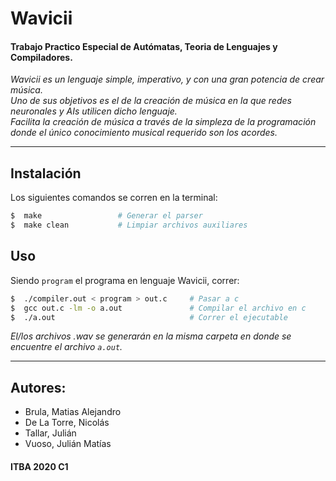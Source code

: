 # Wavicii #

#### Trabajo Practico Especial de Autómatas, Teoria de Lenguajes y Compiladores.


*Wavicii es un lenguaje simple, imperativo, y con una gran potencia de crear música.    
Uno de sus objetivos es el de la creación de música en la que redes neuronales y AIs utilicen dicho lenguaje.   
Facilita la creación de música a través de la simpleza de la programación donde el único conocimiento musical requerido son los acordes.*

--- 

## Instalación
Los siguientes comandos se corren en la terminal:
``` bash
$  make					# Generar el parser
$  make clean			# Limpiar archivos auxiliares
```

## Uso
Siendo `program` el programa en lenguaje Wavicii, correr:
```bash
$  ./compiler.out < program > out.c 	# Pasar a c
$  gcc out.c -lm -o a.out 				# Compilar el archivo en c
$  ./a.out								# Correr el ejecutable
```
*El/los archivos .wav se generarán en la misma carpeta en donde se encuentre el archivo `a.out`.*

---

## Autores: 
+ Brula, Matias Alejandro
+ De La Torre, Nicolás
+ Tallar, Julián
+ Vuoso, Julián Matías


####  ITBA 2020 C1 